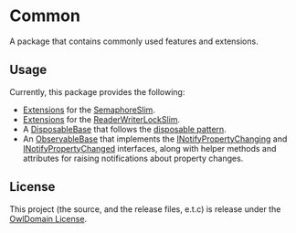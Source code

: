 Common
===

A package that contains commonly used features and extensions.



## Usage

Currently, this package provides the following:
- [Extensions](Locking/SemaphoreLock.cs) for the [SemaphoreSlim](https://learn.microsoft.com/dotnet/api/system.threading.semaphoreslim).
- [Extensions](Locking/ReaderWriterLocks.cs) for the [ReaderWriterLockSlim](https://learn.microsoft.com/dotnet/api/system.threading.readerwriterlockslim).
- A [DisposableBase](DisposableBase.cs) that follows the [disposable pattern](https://learn.microsoft.com/dotnet/standard/garbage-collection/implementing-dispose).
- An [ObservableBase](Observable/ObservableBase.cs) that implements the [INotifyPropertyChanging](https://learn.microsoft.com/dotnet/api/system.componentmodel.inotifypropertychanging) and [INotifyPropertyChanged](https://learn.microsoft.com/dotnet/api/system.componentmodel.inotifypropertychanged) interfaces, along with helper methods and attributes for raising notifications about property changes.



## License

This project (the source, and the release files, e.t.c) is release under the [OwlDomain License](/license.md).
